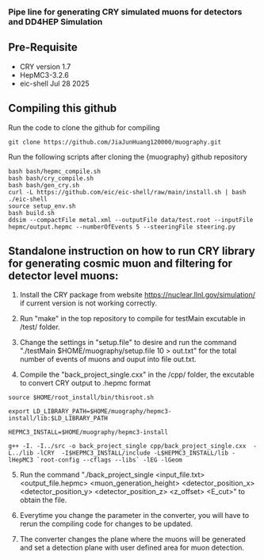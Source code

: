 ### Pipe line for generating CRY simulated muons for detectors and DD4HEP Simulation

## Pre-Requisite
- CRY version 1.7
- HepMC3-3.2.6
- eic-shell Jul 28 2025

## Compiling this github
Run the code to clone the github for compiling
``` 
git clone https://github.com/JiaJunHuang120000/muography.git
```

Run the following scripts after cloning the {muography} github repository

```
bash bash/hepmc_compile.sh
bash bash/cry_compile.sh
bash bash/gen_cry.sh
curl -L https://github.com/eic/eic-shell/raw/main/install.sh | bash
./eic-shell
source setup_env.sh
bash build.sh
ddsim --compactFile metal.xml --outputFile data/test.root --inputFile hepmc/output.hepmc --numberOfEvents 5 --steeringFile steering.py
```


## Standalone instruction on how to run CRY library for generating cosmic muon and filtering for detector level muons:

1. Install the CRY package from website https://nuclear.llnl.gov/simulation/ if current version is not working correctly.

2. Run "make" in the top repository to compile for testMain excutable in /test/ folder.

3. Change the settings in "setup.file" to desire and run the command "./testMain $HOME/muography/setup.file 10 > out.txt" for the total number of events of muons and ouput into file out.txt.

4. Compile the "back_project_single.cxx" in the /cpp/ folder, the excutable to convert CRY output to .hepmc format

```source $HOME/root_install/bin/thisroot.sh```

```export LD_LIBRARY_PATH=$HOME/muography/hepmc3-install/lib:$LD_LIBRARY_PATH```

```HEPMC3_INSTALL=$HOME/muography/hepmc3-install```

```g++ -I. -I../src -o back_project_single cpp/back_project_single.cxx  -L../lib -lCRY  -I$HEPMC3_INSTALL/include -L$HEPMC3_INSTALL/lib -lHepMC3 `root-config --cflags --libs` -lEG -lGeom```

5. Run the command "./back_project_single <input_file.txt> <output_file.hepmc> <muon_generation_height> <detector_position_x> <detector_position_y> <detector_position_z> <z_offset> <E_cut>" to obtain the file.

6. Everytime you change the parameter in the converter, you will have to rerun the compiling code for changes to be updated.

7. The converter changes the plane where the muons will be generated and set a detection plane with user defined area for muon detection.
